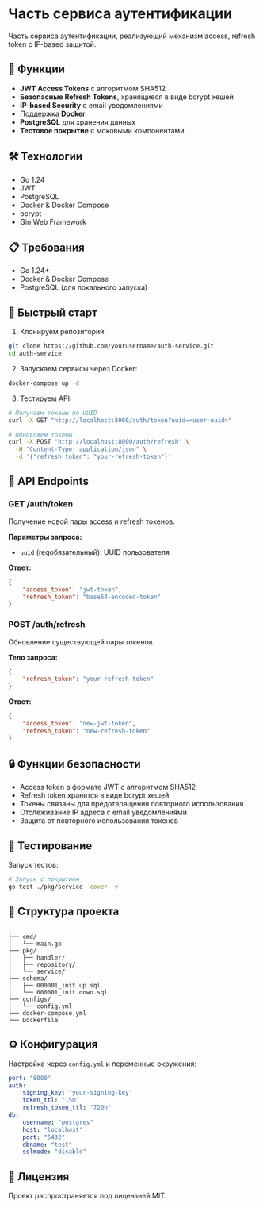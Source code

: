 # Часть сервиса аутентификации

Часть сервиса аутентификации, реализующий механизм access, refresh token с IP-based защитой.

## 🚀 Функции

- **JWT Access Tokens** с алгоритмом SHA512
- **Безопасные Refresh Tokens**, хранящиеся в виде bcrypt хешей
- **IP-based Security** с email уведомлениями
- Поддержка **Docker**
- **PostgreSQL** для хранения данных
- **Тестовое покрытие** с моковыми компонентами

## 🛠 Технологии

- Go 1.24
- JWT
- PostgreSQL
- Docker & Docker Compose
- bcrypt
- Gin Web Framework

## 📋 Требования

- Go 1.24+
- Docker & Docker Compose
- PostgreSQL (для локального запуска)

## 🚀 Быстрый старт

1. Клонируем репозиторий:
```bash
git clone https://github.com/yourusername/auth-service.git
cd auth-service
```

2. Запускаем сервисы через Docker:
```bash
docker-compose up -d
```

3. Тестируем API:
```bash
# Получаем токены по UUID
curl -X GET "http://localhost:8000/auth/token?uuid=<user-uuid>"

# Обновляем токены
curl -X POST "http://localhost:8000/auth/refresh" \
  -H "Content-Type: application/json" \
  -d '{"refresh_token": "your-refresh-token"}'
```

## 🔑 API Endpoints

### GET /auth/token
Получение новой пары access и refresh токенов.

**Параметры запроса:**
- `uuid` (reqобязательный): UUID пользователя

**Ответ:**
```json
{
    "access_token": "jwt-token",
    "refresh_token": "base64-encoded-token"
}
```

### POST /auth/refresh
Обновление существующей пары токенов.

**Тело запроса:**
```json
{
    "refresh_token": "your-refresh-token"
}
```

**Ответ:**
```json
{
    "access_token": "new-jwt-token",
    "refresh_token": "new-refresh-token"
}
```

## 🔒 Функции безопасности

- Access token в формате JWT с алгоритмом SHA512
- Refresh token хранятся в виде bcrypt хешей
- Токены связаны для предотвращения повторного использования
- Отслеживание IP адреса с email уведомлениями
- Защита от повторного использования токенов

## 🧪 Тестирование

Запуск тестов:
```bash
# Запуск с покрытием
go test ./pkg/service -cover -v
```

## 📁 Структура проекта

```
.
├── cmd/
│   └── main.go
├── pkg/
│   ├── handler/
│   ├── repository/
│   └── service/
├── schema/
│   ├── 000001_init.up.sql
│   └── 000001_init.down.sql
├── configs/
│   └── config.yml
├── docker-compose.yml
└── Dockerfile
```

## ⚙️ Конфигурация

Настройка через `config.yml` и переменные окружения:

```yaml
port: "8000"
auth:
    signing_key: "your-signing-key"
    token_ttl: "15m"
    refresh_token_ttl: "720h"
db:
    username: "postgres"
    host: "localhost"
    port: "5432"
    dbname: "test"
    sslmode: "disable"
```

## 📝 Лицензия

Проект распространяется под лицензией MIT.